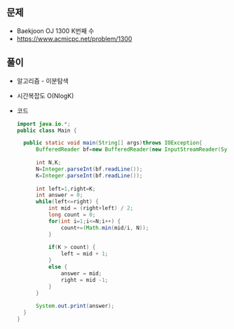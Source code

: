 문제
-----

+ Baekjoon OJ 1300 K번째 수
+ https://www.acmicpc.net/problem/1300

풀이 
------

+ 알고리즘 - 이분탐색




+ 시간복잡도 O(NlogK)



+ 코드

  ``` java
  import java.io.*;
  public class Main {
  
  	public static void main(String[] args)throws IOException{
  		BufferedReader bf=new BufferedReader(new InputStreamReader(System.in));
  		
  		int N,K;
  		N=Integer.parseInt(bf.readLine());
  		K=Integer.parseInt(bf.readLine());
  		
  		int left=1,right=K;
  		int answer = 0;
  		while(left<=right) {
  			int mid = (right+left) / 2;
  			long count = 0;
  			for(int i=1;i<=N;i++) {
  				count+=(Math.min(mid/i, N));
  			}
  			
  			if(K > count) {
  				left = mid + 1;
  			}
  			else {
  				answer = mid;
  				right = mid -1;
  			}
  		}
  		
  		System.out.print(answer);
  	}
  }
  
  ```
